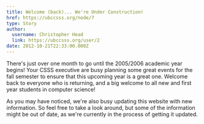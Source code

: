 ```yaml
---
title: Welcome (back)... We're Under Construction! 
href: https://ubccsss.org/node/7
type: Story
author:
  username: Christopher Head
  link: https://ubccsss.org/user/2
date: 2012-10-21T22:33:00.000Z
---
```


<div class="field field-name-body field-type-text-with-summary field-label-hidden"><div class="field-items"><div class="field-item even"><p>There&apos;s just over one month to go until the 2005/2006 academic year begins! Your CSSS executive are busy planning some great events for the fall semester to ensure that this upcoming year is a great one. Welcome back to everyone who is returning, and a big welcome to all new and first year students in computer science!</p>
<p>As you may have noticed, we&apos;re also busy updating this website with new information. So feel free to take a look around, but some of the information might be out of date, as we&apos;re currently in the process of getting it updated.</p>
</div></div></div>    <footer>
          </footer>